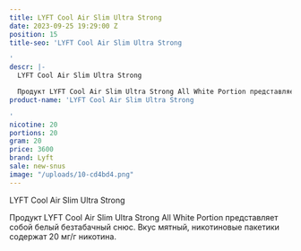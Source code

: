 ```yaml
---
title: LYFT Cool Air Slim Ultra Strong
date: 2023-09-25 19:29:00 Z
position: 15
title-seo: 'LYFT Cool Air Slim Ultra Strong

'
descr: |-
  LYFT Cool Air Slim Ultra Strong

  Продукт LYFT Cool Air Slim Ultra Strong All White Portion представляет собой белый безтабачный снюс. Вкус мятный, никотиновые пакетики содержат 20 мг/г никотина.
product-name: 'LYFT Cool Air Slim Ultra Strong

'
nicotine: 20
portions: 20
gram: 20
price: 3600
brand: Lyft
sale: new-snus
image: "/uploads/10-cd4bd4.png"
---
```


LYFT Cool Air Slim Ultra Strong

Продукт LYFT Cool Air Slim Ultra Strong All White Portion представляет собой белый безтабачный снюс. Вкус мятный, никотиновые пакетики содержат 20 мг/г никотина.